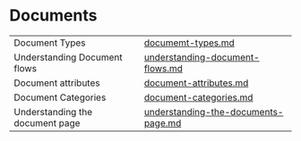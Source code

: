 # Documents

|                                 |                                                                                      |
| ------------------------------- | ------------------------------------------------------------------------------------ |
| Document Types                  | [documemt-types.md](documemt-types.md "mention")                                     |
| Understanding Document flows    | [understanding-document-flows.md](understanding-document-flows.md "mention")         |
| Document attributes             | [document-attributes.md](document-attributes.md "mention")                           |
| Document Categories             | [document-categories.md](document-categories.md "mention")                           |
| Understanding the document page | [understanding-the-documents-page.md](understanding-the-documents-page.md "mention") |

